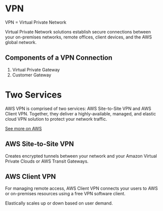 # VPN

VPN = Virtual Private Network

Virtual Private Network solutions establish secure connections between your on-premises networks, remote offices, client devices, and the AWS global network. 

## Components of a VPN Connection

1. Virtual Private Gateway
2. Customer Gateway

# Two Services

AWS VPN is comprised of two services: AWS Site-to-Site VPN and AWS Client VPN. Together, they deliver a highly-available, managed, and elastic cloud VPN solution to protect your network traffic.

[See more on AWS](https://aws.amazon.com/vpn/)

## AWS Site-to-Site VPN 

Creates encrypted tunnels between your network and your Amazon Virtual Private Clouds or AWS Transit Gateways. 

## AWS Client VPN

For managing remote access, AWS Client VPN connects your users to AWS or on-premises resources using a free VPN software client.

Elastically scales up or down based on user demand.